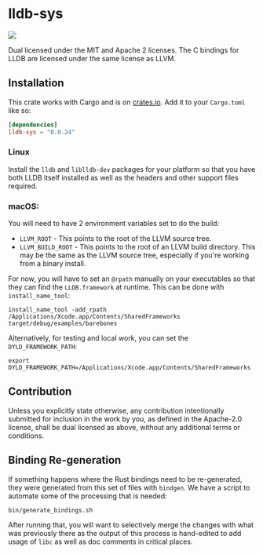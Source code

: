 # lldb-sys

[![](http://meritbadge.herokuapp.com/lldb-sys)](https://crates.io/crates/lldb-sys)

Dual licensed under the MIT and Apache 2 licenses. The C bindings for LLDB are
licensed under the same license as LLVM.

## Installation

This crate works with Cargo and is on
[crates.io](https://crates.io/crates/lldb-sys).
Add it to your `Cargo.toml` like so:

```toml
[dependencies]
lldb-sys = "0.0.24"
```

### Linux

Install the `lldb` and `liblldb-dev` packages for your platform so that
you have both LLDB itself installed as well as the headers and
other support files required.

### macOS:

You will need to have 2 environment variables set to do the build:

* `LLVM_ROOT` - This points to the root of the LLVM source tree.
* `LLVM_BUILD_ROOT` - This points to the root of an LLVM build directory. This may be the same as the LLVM source tree, especially if you're working from a binary install.

For now, you will have to set an `@rpath` manually on your executables so
that they can find the `LLDB.framework` at runtime. This can be done with
`install_name_tool`:

```shell
install_name_tool -add_rpath /Applications/Xcode.app/Contents/SharedFrameworks target/debug/examples/barebones
```

Alternatively, for testing and local work, you can set the
`DYLD_FRAMEWORK_PATH`:

```shell
export DYLD_FRAMEWORK_PATH=/Applications/Xcode.app/Contents/SharedFrameworks
```

## Contribution

Unless you explicitly state otherwise, any contribution
intentionally submitted for inclusion in the work by you,
as defined in the Apache-2.0 license, shall be dual licensed
as above, without any additional terms or conditions.

## Binding Re-generation

If something happens where the Rust bindings need to be re-generated,
they were generated from this set of files with `bindgen`. We have a
script to automate some of the processing that is needed:

```shell
bin/generate_bindings.sh
```

After running that, you will want to selectively merge the changes
with what was previously there as the output of this process is
hand-edited to add usage of `libc` as well as doc comments in critical
places.

